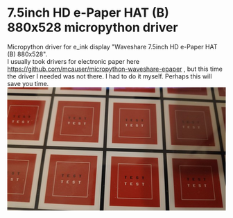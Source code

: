 #   7.5inch HD e-Paper HAT (B) 880x528 micropython driver
Micropython driver for e_ink display "Waveshare 7.5inch HD e-Paper HAT (B) 880x528".  
I usually took drivers for electronic paper here https://github.com/mcauser/micropython-waveshare-epaper , but this time the driver I needed was not there. I had to do it myself. Perhaps this will save you time.  
![](test.jpg)
